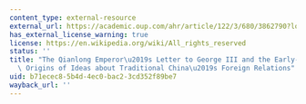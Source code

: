 ```yaml
---
content_type: external-resource
external_url: https://academic.oup.com/ahr/article/122/3/680/3862790?login=true
has_external_license_warning: true
license: https://en.wikipedia.org/wiki/All_rights_reserved
status: ''
title: "The Qianlong Emperor\u2019s Letter to George III and the Early-Twentieth-Century\
  \ Origins of Ideas about Traditional China\u2019s Foreign Relations"
uid: b71ecec8-5b4d-4ec0-bac2-3cd352f89be7
wayback_url: ''
---
```

